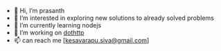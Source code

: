 - 👋 Hi, I’m prasanth
- 👀 I’m interested in exploring new solutions to already solved problems
- 🌱 I’m currently learning nodejs
- 💞️ I’m working on [dothttp](https://www.dothttp.dev)
- 📫 can reach me [kesavarapu.siva@gmail.com]

